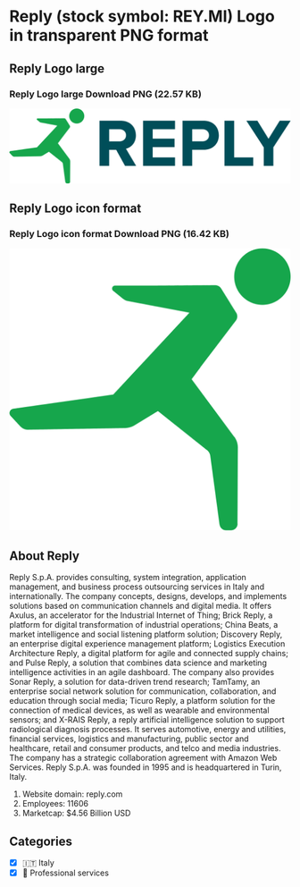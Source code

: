 # Reply (stock symbol: REY.MI) Logo in transparent PNG format

## Reply Logo large

### Reply Logo large Download PNG (22.57 KB)

![Reply Logo large Download PNG (22.57 KB)](/img/orig/REY.MI_BIG-850cddd7.png)

## Reply Logo icon format

### Reply Logo icon format Download PNG (16.42 KB)

![Reply Logo icon format Download PNG (16.42 KB)](/img/orig/REY.MI-f6cc1548.png)

## About Reply

Reply S.p.A. provides consulting, system integration, application management, and business process outsourcing services in Italy and internationally. The company concepts, designs, develops, and implements solutions based on communication channels and digital media. It offers Axulus, an accelerator for the Industrial Internet of Thing; Brick Reply, a platform for digital transformation of industrial operations; China Beats, a market intelligence and social listening platform solution; Discovery Reply, an enterprise digital experience management platform; Logistics Execution Architecture Reply, a digital platform for agile and connected supply chains; and Pulse Reply, a solution that combines data science and marketing intelligence activities in an agile dashboard. The company also provides Sonar Reply, a solution for data-driven trend research; TamTamy, an enterprise social network solution for communication, collaboration, and education through social media; Ticuro Reply, a platform solution for the connection of medical devices, as well as wearable and environmental sensors; and X-RAIS Reply, a reply artificial intelligence solution to support radiological diagnosis processes. It serves automotive, energy and utilities, financial services, logistics and manufacturing, public sector and healthcare, retail and consumer products, and telco and media industries. The company has a strategic collaboration agreement with Amazon Web Services. Reply S.p.A. was founded in 1995 and is headquartered in Turin, Italy.

1. Website domain: reply.com
2. Employees: 11606
3. Marketcap: $4.56 Billion USD


## Categories
- [x] 🇮🇹 Italy
- [x] 💼 Professional services
